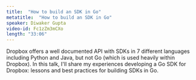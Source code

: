 ```yaml
---
title:  "How to build an SDK in Go"
metatitle:  "How to build an SDK in Go"
speaker: Diwaker Gupta 
video-id: Fc1zZm3mCXo
length: "33:06"
---
```

Dropbox offers a well documented API with SDKs in 7 different languages including Python and Java, but not Go (which is used heavily within Dropbox). In this talk, I'll share my experiences developing a Go SDK for Dropbox: lessons and best practices for building SDKs in Go. 
